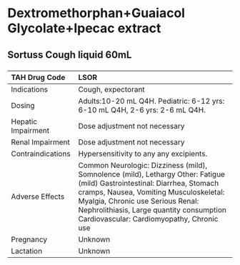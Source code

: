 # Dextromethorphan+Guaiacol Glycolate+Ipecac extract

## Sortuss Cough liquid 60mL

##### 

| TAH Drug Code      | LSOR                                                                                                                                                                                                                                                                                             |
|:-------------------|:-------------------------------------------------------------------------------------------------------------------------------------------------------------------------------------------------------------------------------------------------------------------------------------------------|
| Indications        | Cough, expectorant                                                                                                                                                                                                                                                                               |
| Dosing             | Adults:10-20 mL Q4H. Pediatric: 6-12 yrs: 6-10 mL Q4H, 2-6 yrs: 2-6 mL Q4H.                                                                                                                                                                                                                      |
| Hepatic Impairment | Dose adjustment not necessary                                                                                                                                                                                                                                                                    |
| Renal Impairment   | Dose adjustment not necessary                                                                                                                                                                                                                                                                    |
| Contraindications  | Hypersensitivity to any any excipients.                                                                                                                                                                                                                                                          |
| Adverse Effects    | Common Neurologic: Dizziness (mild), Somnolence (mild), Lethargy Other: Fatigue (mild) Gastrointestinal: Diarrhea, Stomach cramps, Nausea, Vomiting Musculoskeletal: Myalgia, Chronic use Serious Renal: Nephrolithiasis, Large quantity consumption Cardiovascular: Cardiomyopathy, Chronic use |
| Pregnancy          | Unknown                                                                                                                                                                                                                                                                                          |
| Lactation          | Unknown                                                                                                                                                                                                                                                                                          |

